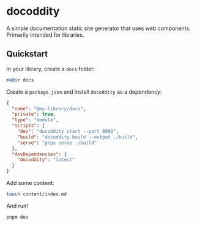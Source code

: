 # docoddity

A simple documentation static site generator that uses web components. Primarily intended for libraries.

## Quickstart

In your library, create a `docs` folder:

```bash
mkdir docs
```

Create a `package.json` and install `docoddity` as a dependency:

```json
{
  "name": "@my-library/docs",
  "private": true,
  "type": "module",
  "scripts": {
    "dev": "docoddity start --port 8080",
    "build": "docoddity build --output ./build",
    "serve": "pnpx serve ./build"
  },
  "devDependencies": {
    "docoddity": "latest"
  }
}
```

Add some content:

```bash
touch content/index.md
```

And run!

```bash
pnpm dev
```
